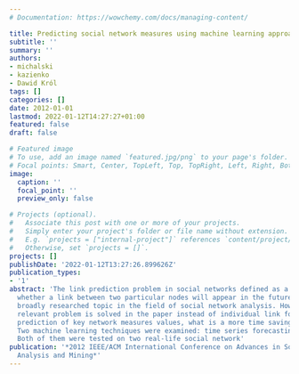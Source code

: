 ```yaml
---
# Documentation: https://wowchemy.com/docs/managing-content/

title: Predicting social network measures using machine learning approach
subtitle: ''
summary: ''
authors:
- michalski
- kazienko
- Dawid Król
tags: []
categories: []
date: 2012-01-01
lastmod: 2022-01-12T14:27:27+01:00
featured: false
draft: false

# Featured image
# To use, add an image named `featured.jpg/png` to your page's folder.
# Focal points: Smart, Center, TopLeft, Top, TopRight, Left, Right, BottomLeft, Bottom, BottomRight.
image:
  caption: ''
  focal_point: ''
  preview_only: false

# Projects (optional).
#   Associate this post with one or more of your projects.
#   Simply enter your project's folder or file name without extension.
#   E.g. `projects = ["internal-project"]` references `content/project/deep-learning/index.md`.
#   Otherwise, set `projects = []`.
projects: []
publishDate: '2022-01-12T13:27:26.899626Z'
publication_types:
- '1'
abstract: 'The link prediction problem in social networks defined as a task to predict
  whether a link between two particular nodes will appear in the future is still a
  broadly researched topic in the field of social network analysis. However, another
  relevant problem is solved in the paper instead of individual link forecasting:
  prediction of key network measures values, what is a more time saving approach.
  Two machine learning techniques were examined: time series forecasting and classification.
  Both of them were tested on two real-life social network'
publication: '*2012 IEEE/ACM International Conference on Advances in Social Networks
  Analysis and Mining*'
---
```

